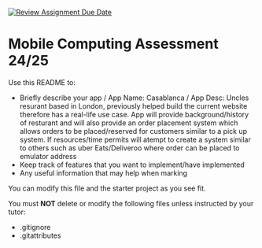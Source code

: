 [![Review Assignment Due Date](https://classroom.github.com/assets/deadline-readme-button-22041afd0340ce965d47ae6ef1cefeee28c7c493a6346c4f15d667ab976d596c.svg)](https://classroom.github.com/a/QQNYo0xn)
# Mobile Computing Assessment 24/25

Use this README to:
- Briefly describe your app / App Name: Casablanca / App Desc: Uncles resurant based in London, previously helped build the current website therefore has a real-life use case. App will provide background/history of resturant and will also provide an order placement system which allows orders to be placed/reserved for customers similar to a pick up system. If resources/time permits will atempt to create a system similar to others such as uber Eats/Deliveroo where order can be placed to emulator address
- Keep track of features that you want to implement/have implemented
- Any useful information that may help when marking

You can modify this file and the starter project as you see fit.

You must **NOT** delete or modify the following files unless instructed by your tutor:
- .gitignore
- .gitattributes
